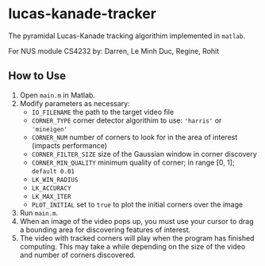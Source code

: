# lucas-kanade-tracker
The pyramidal Lucas-Kanade tracking algorithim implemented in `matlab`.

For NUS module CS4232 by: Darren, Le Minh Duc, Regine, Rohit

## How to Use
1. Open `main.m` in Matlab.
2. Modify parameters as necessary:
    - `IO_FILENAME` the path to the target video file
    - `CORNER_TYPE` corner detector algorithim to use: `'harris'` or `'mineigen'`
    - `CORNER_NUM` number of corners to look for in the area of interest (impacts performance)
    - `CORNER_FILTER_SIZE` size of the Gaussian window in corner discovery
    - `CORNER_MIN_QUALITY` minimum quality of corner; in range [0, 1]; `default 0.01`
    - `LK_WIN_RADIUS`
    - `LK_ACCURACY`
    - `LK_MAX_ITER`
    - `PLOT_INITIAL` set to `true` to plot the initial corners over the image
3. Run `main.m`.
4. When an image of the video pops up, you must use your cursor to drag a bounding area for discovering features of interest.
5. The video with tracked corners will play when the program has finished computing. This may take a while depending on the size of the video and number of corners discovered.
